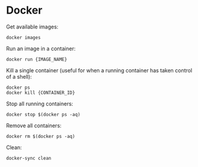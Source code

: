 # Docker

Get available images:
```
docker images
```

Run an image in a container:
```
docker run {IMAGE_NAME}
```

Kill a single container (useful for when a running container has taken control of a shell):
```
docker ps
docker kill {CONTAINER_ID}
```

Stop all running containers:
```
docker stop $(docker ps -aq)
```

Remove all containers:
```
docker rm $(docker ps -aq)
```

Clean:
```
docker-sync clean
```
